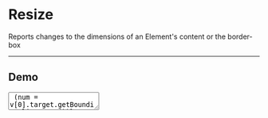 <script>
	import { resize } from '$lib/actions/index.js';

	let num = $state();
</script>

# Resize

Reports changes to the dimensions of an Element's content or the border-box

---

## Demo

<textarea
	class="resize w-sm max-w-full h-32"
	use:resize={(v) => (num = v[0].target.getBoundingClientRect())}
	value={JSON.stringify(num)}
></textarea>
